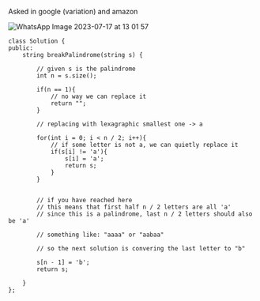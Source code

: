​Asked in google (variation) and amazon        
        
![WhatsApp Image 2023-07-17 at 13 01 57](https://user-images.githubusercontent.com/73538974/253877699-3018c859-3258-4b43-b9e3-779a414201ee.jpg)
        
        
```
class Solution {
public:
    string breakPalindrome(string s) {
        
        // given s is the palindrome
        int n = s.size();
        
        if(n == 1){
            // no way we can replace it
            return "";
        }
        
        // replacing with lexagraphic smallest one -> a
        
        for(int i = 0; i < n / 2; i++){
            // if some letter is not a, we can quietly replace it
            if(s[i] != 'a'){
                s[i] = 'a';
                return s;
            }
        }
        
        
        // if you have reached here
        // this means that first half n / 2 letters are all 'a'
        // since this is a palindrome, last n / 2 letters should also be 'a'
        
        // something like: "aaaa" or "aabaa"

        // so the next solution is convering the last letter to "b"
        
        s[n - 1] = 'b';
        return s;
        
    }
};
```
